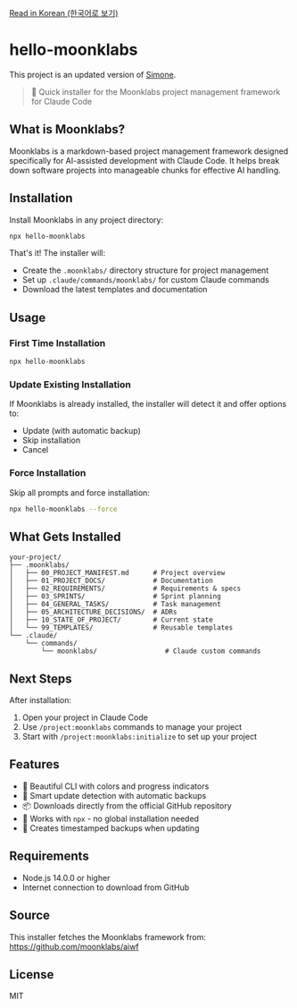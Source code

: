 [Read in Korean (한국어로 보기)](README.ko.md)

# hello-moonklabs

This project is an updated version of [Simone](https://github.com/Helmi/claude-simone).

> 🚀 Quick installer for the Moonklabs project management framework for Claude Code

## What is Moonklabs?

Moonklabs is a markdown-based project management framework designed specifically for AI-assisted development with Claude Code. It helps break down software projects into manageable chunks for effective AI handling.

## Installation

Install Moonklabs in any project directory:

```bash
npx hello-moonklabs
```

That's it! The installer will:

- Create the `.moonklabs/` directory structure for project management
- Set up `.claude/commands/moonklabs/` for custom Claude commands
- Download the latest templates and documentation

## Usage

### First Time Installation

```bash
npx hello-moonklabs
```

### Update Existing Installation

If Moonklabs is already installed, the installer will detect it and offer options to:

- Update (with automatic backup)
- Skip installation
- Cancel

### Force Installation

Skip all prompts and force installation:

```bash
npx hello-moonklabs --force
```

## What Gets Installed

```
your-project/
├── .moonklabs/
│   ├── 00_PROJECT_MANIFEST.md      # Project overview
│   ├── 01_PROJECT_DOCS/            # Documentation
│   ├── 02_REQUIREMENTS/            # Requirements & specs
│   ├── 03_SPRINTS/                 # Sprint planning
│   ├── 04_GENERAL_TASKS/           # Task management
│   ├── 05_ARCHITECTURE_DECISIONS/  # ADRs
│   ├── 10_STATE_OF_PROJECT/        # Current state
│   └── 99_TEMPLATES/               # Reusable templates
└── .claude/
    └── commands/
        └── moonklabs/                 # Claude custom commands
```

## Next Steps

After installation:

1. Open your project in Claude Code
2. Use `/project:moonklabs` commands to manage your project
3. Start with `/project:moonklabs:initialize` to set up your project

## Features

- 🎨 Beautiful CLI with colors and progress indicators
- 🔄 Smart update detection with automatic backups
- 📦 Downloads directly from the official GitHub repository
- 🚀 Works with `npx` - no global installation needed
- 💾 Creates timestamped backups when updating

## Requirements

- Node.js 14.0.0 or higher
- Internet connection to download from GitHub

## Source

This installer fetches the Moonklabs framework from:
https://github.com/moonklabs/aiwf

## License

MIT
